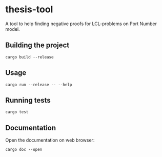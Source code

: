 # thesis-tool

A tool to help finding negative proofs for LCL-problems on Port Number model.

## Building the project
```
cargo build --release
```

## Usage

```
cargo run --release -- --help
```

## Running tests

```
cargo test
```

## Documentation

Open the documentation on web browser:
```
cargo doc --open
```